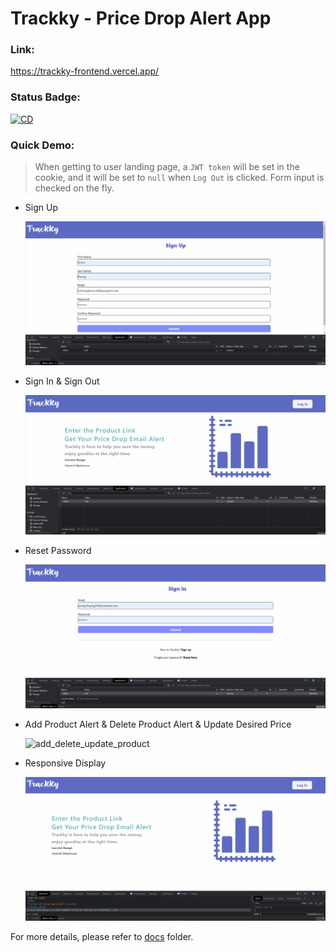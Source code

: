 # Trackky - Price Drop Alert App

### Link:

https://trackky-frontend.vercel.app/

### Status Badge:

[![CD](https://github.com/Jocelyn59435/Trackky_frontend/actions/workflows/CD.yml/badge.svg)](https://github.com/Jocelyn59435/Trackky_frontend/actions/workflows/CD.yml)

### Quick Demo:

> When getting to user landing page, a `JWT token` will be set in the cookie, and it will be set to `null` when `Log Out` is clicked.
> Form input is checked on the fly.

- Sign Up

  ![signup](/demoGIF/signup.gif)

- Sign In & Sign Out

  ![signin_signout](/demoGIF/signin_signout.gif)

- Reset Password

  ![reset_password](/demoGIF/resetpassword.gif)

- Add Product Alert & Delete Product Alert & Update Desired Price

  ![add_delete_update_product](/demoGIF/addproduct_deleteproduct.gif)

- Responsive Display

  ![reset_password](/demoGIF/responsive.gif)

For more details, please refer to [docs](./docs) folder.
